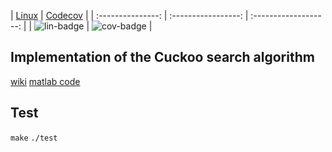 | [Linux][lin-link] | [Codecov][cov-link] |
| :---------------: | :-----------------: | :-------------------: |
| ![lin-badge]      | ![cov-badge]          |

[lin-badge]: https://travis-ci.org/phillyfan1138/cuckoo_search.svg?branch=master "Travis build status"
[lin-link]:  https://travis-ci.org/phillyfan1138/cuckoo_search "Travis build status"

[cov-badge]: https://codecov.io/gh/phillyfan1138/cuckoo_search/branch/master/graph/badge.svg
[cov-link]:  https://codecov.io/gh/phillyfan1138/cuckoo_search

## Implementation of the Cuckoo search algorithm

[wiki](https://en.wikipedia.org/wiki/Cuckoo_search)
[matlab code](https://www.mathworks.com/matlabcentral/fileexchange/29809-cuckoo-search--cs--algorithm)


## Test

`make`
`./test`